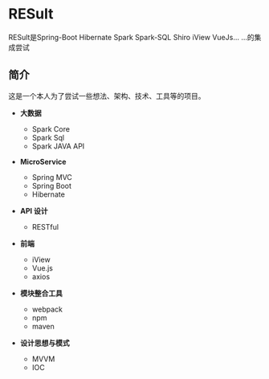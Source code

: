 # RESult
RESult是Spring-Boot Hibernate Spark Spark-SQL  Shiro iView VueJs... ...的集成尝试 
## 简介
这是一个本人为了尝试一些想法、架构、技术、工具等的项目。
  - **大数据**
    - Spark Core
    - Spark Sql
    - Spark JAVA API
  
  - **MicroService**
    - Spring MVC
    - Spring Boot
    - Hibernate
  
  - **API 设计**
    - RESTful
   
  - **前端**
    - iView
    - Vue.js
    - axios
  
  - **模块整合工具**
    - webpack
    - npm
    - maven
    
  - **设计思想与模式**
    - MVVM
    - IOC
   
    
   
  
    
    
